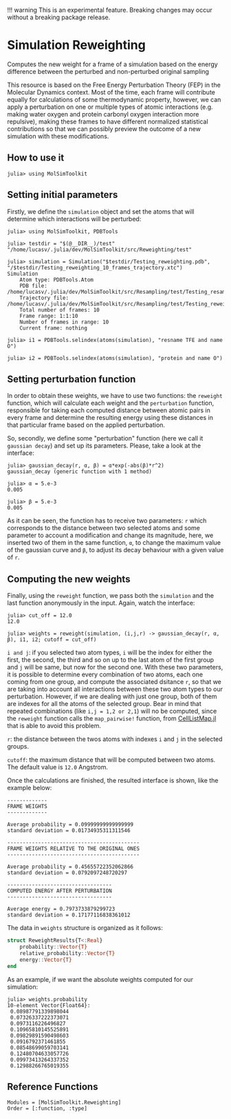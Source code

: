 !!! warning
    This is an experimental feature. Breaking changes may occur without 
    a breaking package release.

# Simulation Reweighting
Computes the new weight for a frame of a simulation based on the energy difference between the perturbed and non-perturbed original sampling

This resource is based on the Free Energy Perturbation Theory (FEP) in the Molecular Dynamics context. Most of the time, each frame will contribute equally
for calculations of some thermodynamic property, however, we can apply a perturbation on one or multiple types of atomic
interactions (e.g. making water oxygen and protein carbonyl oxygen interaction more repulsive), making these frames to have different normalized statistical contributions so that we can 
possibly preview the outcome of a new simulation with these modifications.

## How to use it
```julia-repl
julia> using MolSimToolkit
```

## Setting initial parameters
Firstly, we define the ```simulation``` object and set the atoms that will determine which interactions will be perturbed:

```julia-repl
julia> using MolSimToolkit, PDBTools

julia> testdir = "$(@__DIR__)/test"
"/home/lucasv/.julia/dev/MolSimToolkit/src/Reweighting/test"

julia> simulation = Simulation("$testdir/Testing_reweighting.pdb", "/$testdir/Testing_reweighting_10_frames_trajectory.xtc")
Simulation 
    Atom type: PDBTools.Atom
    PDB file: /home/lucasv/.julia/dev/MolSimToolkit/src/Resampling/test/Testing_resampling.pdb
    Trajectory file: /home/lucasv/.julia/dev/MolSimToolkit/src/Resampling/test/Testing_reweighting_10_frames_trajectory.xtc
    Total number of frames: 10
    Frame range: 1:1:10
    Number of frames in range: 10
    Current frame: nothing

julia> i1 = PDBTools.selindex(atoms(simulation), "resname TFE and name O")

julia> i2 = PDBTools.selindex(atoms(simulation), "protein and name O")
```

## Setting perturbation function
In order to obtain these weights, we have to use two functions: the ```reweight``` function, which will calculate each weight and the ```perturbation``` function, responsible for taking each computed distance between atomic pairs in every frame and determine the resulting energy using these distances in that particular frame based on the applied perturbation.

So, secondly, we define some "perturbation" function (here we call it ```gaussian decay```) and set up its parameters. Please, take a look at the interface:

```julia-repl
julia> gaussian_decay(r, α, β) = α*exp(-abs(β)*r^2)
gaussian_decay (generic function with 1 method)

julia> α = 5.e-3
0.005

julia> β = 5.e-3
0.005
```

As it can be seen, the function has to receive two parameters: `r` which corresponds to the distance between two selected atoms and some parameter to account a modification and change its magnitude, here, we inserted two of them in the same function, `α`, to change the maximum value of the gaussian curve and `β`, to adjust its decay behaviour with a given value of `r`.

## Computing the new weights
Finally, using the ```reweight``` function, we pass both the ```simulation``` and the last function anonymously in the input. Again, watch the interface:

```julia-repl
julia> cut_off = 12.0
12.0

julia> weights = reweight(simulation, (i,j,r) -> gaussian_decay(r, α, β), i1, i2; cutoff = cut_off)
```

`i and j`: if you selected two atom types, `i` will be the index for either the first, the second, the third and so on up to the last atom of the first group and `j` will be same, but now for the second one. With these two parameters, it is possible to determine every combination of two atoms, each one coming from one group, and compute the associated dsitance `r`, so that we are taking into account all interactions between these two atom types to our perturbation. However, if we are dealing with just one group, both of them are indexes for all the atoms of the selected group. Bear in mind that repeated combinations (like `i,j = 1,2 or 2,1`) will no be computed, since the `reweight` function calls the `map_pairwise!` function, from [CellListMap.jl](https://github.com/m3g/CellListMap.jl) that is able to avoid this problem.

`r`: the distance between the twos atoms with indexes `i` and `j` in the selected groups.

`cutoff`: the maximum distance that will be computed between two atoms. The default value is `12.0` Angstrom.

Once the calculations are finished, the resulted interface is shown, like the example below:
```julia-repl
-------------
FRAME WEIGHTS
-------------

Average probability = 0.09999999999999999
standard deviation = 0.01734935311311546

-------------------------------------------
FRAME WEIGHTS RELATIVE TO THE ORIGINAL ONES
-------------------------------------------

Average probability = 0.45655722352062866
standard deviation = 0.0792097248720297

----------------------------------
COMPUTED ENERGY AFTER PERTURBATION
----------------------------------

Average energy = 0.7973733879299723
standard deviation = 0.17177116838361012
```

The data in ```weights``` structure is organized as it follows:

```julia
struct ReweightResults{T<:Real}
    probability::Vector{T}
    relative_probability::Vector{T}
    energy::Vector{T}
end
```

As an example, if we want the absolute weights computed for our simulation:

```julia-repl
julia> weights.probability
10-element Vector{Float64}:
 0.08987791339898044
 0.07326337222373071
 0.0973116226496827
 0.10965810145525891
 0.09829891590498603
 0.0916792371461855
 0.08548699059703141
 0.12480704633057726
 0.09973413264337352
 0.12988266765019355
```

## Reference Functions
```@autodocs
Modules = [MolSimToolkit.Reweighting]
Order = [:function, :type]
```